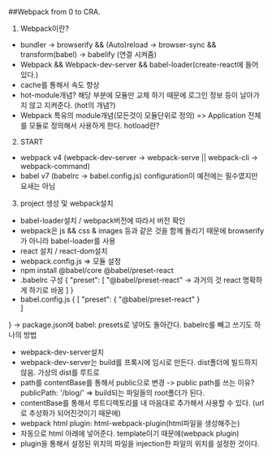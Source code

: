 ##Webpack from 0 to CRA.
1. Webpack이란?
 - bundler -> browserify && (Auto)reload -> browser-sync && transform(babel) -> babelify    (연결 시켜줌)
 - Webpack && Webpack-dev-server && babel-loader(create-react에 들어 있다.)
 - cache를 통해서 속도 향상
 - hot-module개념? 해당 부분에 모듈만 교체 하기 때문에 로그인 정보 등이 날아가지 않고 지켜준다. (hot의 개념?)
 - Webpack 특유의 module개념(모든것이 모듈단위로 정의) => Application 전체를 모듈로 정의해서 사용하게 한다.
hotload란?
2. START
 - webpack v4
(webpack-dev-server -> webpack-serve || webpack-cli -> webpack-command)
 - babel v7
(babelrc -> babel.config.js)
configuration이 예전에는 필수였지만 요새는 아님
3. project 생성 및 webpack설치
 - babel-loader설치 / webpack버전에 따라서 버전 확인
 - webpack은 js && css & images 등과 같은 것을 함께 돌리기 때문에 browserify가 아니라 babel-loader를 사용
 - react 설치 / react-dom설치
 - webpack.config.js => 모듈 설정
 - npm install @babel/core @babel/preset-react
 - .babelrc 구성
{
    "preset": [
        "@babel/preset-react" -> 과거의 것 react 명확하게 하기로 바꿈
    ]
}
 - babel.config.js
{
    [
        "preset": {
            "@babel/preset-react"
        }  
    ]

}
 -> package.json에 babel: presets로 넣어도 돌아간다. babelrc를 빼고 쓰기도 하나의 방법
 - webpack-dev-server설치
 - webpack-dev-server는 build를 프록시에 임시로 만든다. dist폴더에 빌드하지 않음. 가상의 dist를 루트로
 - path를 contentBase를 통해서 public으로 변경 -> public path를 쓰는 이유? publicPath: '/blog/' => build되는 파일들의 root폴더가 된다.
 - contentBase를 통해서 루트디렉토리를 내 마음대로 추가해서 사용할 수 있다. (url로 추상화가 되어진것이기 때문에)
 - webpack html plugin: html-webpack-plugin(html파일을 생성해주는)
 - 자동으로 html 아래에 넣어준다. template이기 때문에(webpack plugin)
 - plugin을 통해서 설정된 위치의 파일을 injection한 파일의 위치를 설정한 것이다.